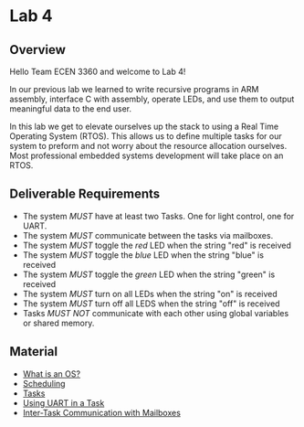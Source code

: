 # Lab 4

## Overview

Hello Team ECEN 3360 and welcome to Lab 4!

In our previous lab we learned to write recursive programs in ARM assembly,
interface C with assembly, operate LEDs, and use them to output meaningful
data to the end user.

In this lab we get to elevate ourselves up the stack to using a Real Time
Operating System (RTOS). This allows us to define multiple tasks
for our system to preform and not worry about the resource allocation ourselves.
Most professional embedded systems development will take place on an RTOS.

## Deliverable Requirements

- The system _MUST_ have at least two Tasks. One for light control, one for UART.
- The system _MUST_ communicate between the tasks via mailboxes.
- The system _MUST_ toggle the _red_ LED when the string "red" is received
- The system _MUST_ toggle the _blue_ LED when the string "blue" is received
- The system _MUST_ toggle the _green_ LED when the string "green" is received
- The system _MUST_ turn on all LEDs when the string "on" is received
- The system _MUST_ turn off all LEDS when the string "off" is received
- Tasks _MUST NOT_ communicate with each other using global variables or shared memory.


## Material

- [What is an OS?](os.md)
- [Scheduling](scheduling.md)
- [Tasks](tasks.md)
- [Using UART in a Task](uart.md)
- [Inter-Task Communication with Mailboxes](mailboxes.md)

